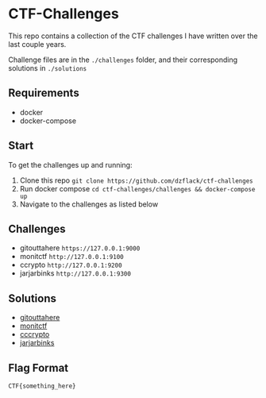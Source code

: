 # CTF-Challenges

This repo contains a collection of the CTF challenges I have written over the last couple years.

Challenge files are in the `./challenges` folder, and their corresponding solutions in `./solutions`

## Requirements

- docker
- docker-compose

## Start

To get the challenges up and running:

1. Clone this repo `git clone https://github.com/dzflack/ctf-challenges`
2. Run docker compose `cd ctf-challenges/challenges && docker-compose up`
3. Navigate to the challenges as listed below

## Challenges

- gitouttahere `https://127.0.0.1:9000`
- monitctf `http://127.0.0.1:9100`
- ccrypto `http://127.0.0.1:9200`
- jarjarbinks `http://127.0.0.1:9300`

## Solutions

- [gitouttahere](solutions/gitouttahere/README.md)
- [monitctf](solutions/monitctf/README.md)
- [cccrypto](solutions/cccrypto/README.md)
- [jarjarbinks](solutions/jarjarbinks/README.md)

## Flag Format

`CTF{something_here}`
